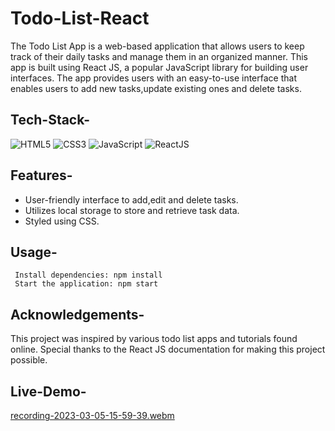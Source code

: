 # Todo-List-React

The Todo List App is a web-based application that allows users to keep track of their daily tasks and manage them in an organized manner. This app is built using React JS, a popular JavaScript library for building user interfaces. The app provides users with an easy-to-use interface that enables users to add new tasks,update existing ones and delete tasks.

## Tech-Stack-

<div align="left">
<img alt="HTML5" src="https://img.shields.io/badge/html5-%23E34F26.svg?style=for-the-badge&logo=html5&logoColor=white"/>
<img alt="CSS3" src="https://img.shields.io/badge/css3-%231572B6.svg?style=for-the-badge&logo=css3&logoColor=white"/> 
<img alt="JavaScript" src="https://img.shields.io/badge/javascript-%23323330.svg?style=for-the-badge&logo=javascript&logoColor=%23F7DF1E"/>
<img alt="ReactJS" src="https://img.shields.io/badge/react-%2320232a.svg?style=for-the-badge&logo=react&logoColor=%2361DAFB"/>
</div>

## Features-

- User-friendly interface to add,edit and delete tasks.
- Utilizes local storage to store and retrieve task data.
- Styled using CSS.

## Usage-
```
 Install dependencies: npm install
 Start the application: npm start

```

## Acknowledgements-

This project was inspired by various todo list apps and tutorials found online. Special thanks to the React JS documentation for making this project possible.

## Live-Demo-

[recording-2023-03-05-15-59-39.webm](https://user-images.githubusercontent.com/48729682/222955119-8af37e6c-d2e2-4b53-a4d2-b375fdd36ee2.webm)
